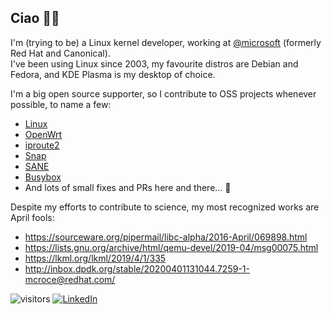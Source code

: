 ## Ciao 👋🏻
I'm (trying to be) a Linux kernel developer, working at [@microsoft](http://github.com/microsoft) (formerly Red Hat and Canonical).  
I've been using Linux since 2003, my favourite distros are Debian and Fedora, and KDE Plasma is my desktop of choice.

I'm a big open source supporter, so I contribute to OSS projects whenever possible, to name a few:
* [Linux](https://github.com/torvalds/linux/commits?author=teknoraver)
* [OpenWrt](https://github.com/openwrt/openwrt/commits?author=teknoraver)
* [iproute2](https://github.com/shemminger/iproute2/commits?author=teknoraver)
* [Snap](https://github.com/snapcore/snapd/commits?author=teknoraver)
* [SANE](https://gitlab.com/sane-project/backends/-/commits/master?author=Matteo%20Croce)
* [Busybox](https://git.busybox.net/busybox/log/?qt=grep&q=Matteo+Croce)
* And lots of small fixes and PRs here and there... 🙂

Despite my efforts to contribute to science, my most recognized works are April fools:
* https://sourceware.org/pipermail/libc-alpha/2016-April/069898.html
* https://lists.gnu.org/archive/html/qemu-devel/2019-04/msg00075.html
* https://lkml.org/lkml/2019/4/1/335
* http://inbox.dpdk.org/stable/20200401131044.7259-1-mcroce@redhat.com/

![visitors](https://visitor-badge.glitch.me/badge?page_id=teknoraver.teknoraver)
[![LinkedIn](https://img.shields.io/badge/LinkedIn--_.svg?style=social&logo=linkedin)](https://www.linkedin.com/in/teknoraver/)
